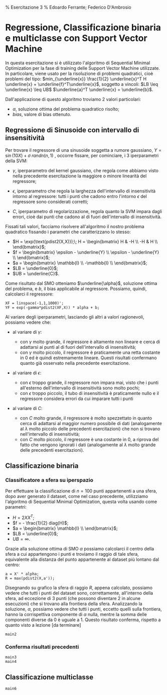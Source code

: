 ﻿% Esercitazione 3
% Edoardo Ferrante; Federico D'Ambrosio

# Regressione, Classificazione binaria e multiclasse con Support Vector Machine
In questa esercitazione si è utilizzato l'algoritmo di Sequential Minimal Optimization per la fase di training delle Support Vector Machine utilizzate. In particolare, viene usato per la risoluzione di problemi quadratici, cioè problemi del tipo:
$min_{\underline{x}} \frac{1}{2} \underline{x}^T H \underline{x} + \underline{f}^T\underline{x}$, soggetto a vincoli:
$LB \leq \underline{x} \leq UB$
$\underline{a}^T \underline{x} = \underline{b}$.

Dall'applicazione di questo algoritmo troviamo 2 valori particolari:

  - $\alpha$, soluzione ottima del problema quadratico risolto;
  - $bias$, valore di bias ottenuto.  

## Regressione di Sinusoide con intervallo di insensitività

Per trovare il regressore di una sinusoide soggetta a rumore gaussiano, $Y = \sin(10X) + \sigma \; randn(n,1)$ , occorre fissare, per cominciare, i 3 iperparametri della SVM:

 - $\gamma$, iperparametro del kernel gaussiano, che regola come abbiamo visto nella precedente esercitazione la maggiore o minore linearità del regressore;
 
 - $\epsilon$, iperparametro che regola la larghezza dell'intervallo di insensitività intorno al regressore: tutti i punti che cadono entro l'intorno $\epsilon$ del regressore sono considerati corretti;
 
 - $C$, iperparametro di regolarizzazione, regola quanto la SVM impara dagli errori, cioè dai punti che cadono al di fuori dell'intervallo di insensitività.

Fissati tali valori, facciamo risolvere all'algoritmo il nostro problema quadratico fissando i parametri che caratterizzano lo stesso:

 - $H = \exp(\text{pdist2(X,X)});\; H = \begin{bmatrix}
										H & -H \\
										-H & H \\
										\end{bmatrix}$;
 - $f = \begin{bmatrix}
		\epsilon - \underline{Y} \\
		\epsilon - \underline{Y} \\
		\end{bmatrix}$;
 - $a = \begin{bmatrix}
		\mathbb{I} \\
		-\mathbb{I} \\
		\end{bmatrix}$;
 - $LB = \underline{0}$;
 - $UB = \underline{C}$.

Come risultato dal SMO otteniamo $\underline{\alpha}$, soluzione ottima del problema, e $b$, il bias applicabile al regressore.
Possiamo, quindi, calcolarci il regressore:

	XF = linspace(-1,1,1000)';
	YF = exp(-gamma*pdist2(XF,X)) * alpha + b;

Al variare degli iperparametri, lasciando gli altri a valori ragionevoli, possiamo vedere che:

 - al variare di $\gamma$:
 
    - con $\gamma$ molto grande, il regressore è altamente non lineare e cerca di adattarsi ai punti al di fuori dell'intervallo di insensitività;
    - con $\gamma$ molto piccolo, il regressore è praticamente una retta costante in 0 ed è quindi estremamente lineare.
  Questi risultati confermano quanto già osservato nella precedente esercitazione.
  
 - al variare di $\epsilon$:
 
    - con $\epsilon$ troppo grande, il regressore non impara mai, visto che i punti all'esterno dell'intervallo di insensitività sono molto pochi;
    - con $\epsilon$ troppo piccolo, il tubo di insensitività è praticamente nullo e il regressore considera errori da cui imparare tutti i punti
 - al variare di $C$:
 
    - con $C$ molto grande, il regressore è molto spezzettato in quanto cerca di adattarsi al maggior numero possibile di dati (analogamente al $\lambda$ molto piccolo delle precedenti esercitazioni) che non si trovano nell'intervallo di insensitività;
    - con $C$ molto piccolo, il regressore è una costante in 0, a riprova del fatto che vengono ignorati i dati (analogamente al $\lambda$ molto grande delle precedenti esercitazioni).
	
## Classificazione binaria 
### Classificatore a sfera su iperspazio
Per effettuare la classificazione di $n=100$ punti appartenenti a una sfera, dopo aver generato il dataset, come nel caso precedente, utilizziamo l'algoritmo di Sequential Minimal Optimization, questa volta usando come parametri:

 - $H = 2 X X^T$;
 - $f = - \frac{1}{2} diag(H)$;
 - $a = \begin{bmatrix}
		\mathbb{I} \\
		\end{bmatrix}$;
 - $LB = \underline{0}$;
 - $UB = \infty$.

Grazie alla soluzione ottima di SMO $\alpha$ possiamo calcolarci il centro della sfera a cui appartengono i punti e troviamo il raggio di tale sfera, equivalente alla distanza del punto appartenente al dataset più lontano dal centro:

	a = X' * alpha;
	R = max(pdist2(X,a'));

Disegnando su grafico la sfera di raggio $R$, appena calcolato, possiamo vedere che tutti i punti del dataset sono, correttamente, all'interno della sfera, ad eccezione di 3 punti (che possono diventare 2 in alcune esecuzioni) che si trovano
alla frontiera della sfera.
Analizzando la soluzione, $\alpha$, possiamo vedere che tutti i punti, eccetto quelli sulla frontiera, hanno la corrispettiva componente di $\alpha$ nulla, mentre la somma delle componenti diverse da 0 è uguale a $1$.
Questo risultato conferma, rispetto a quanto visto a lezione [da terminare] 

	main2
### Conferma risultati precedenti
	main3
	main4
## Classificazione multiclasse
	main6